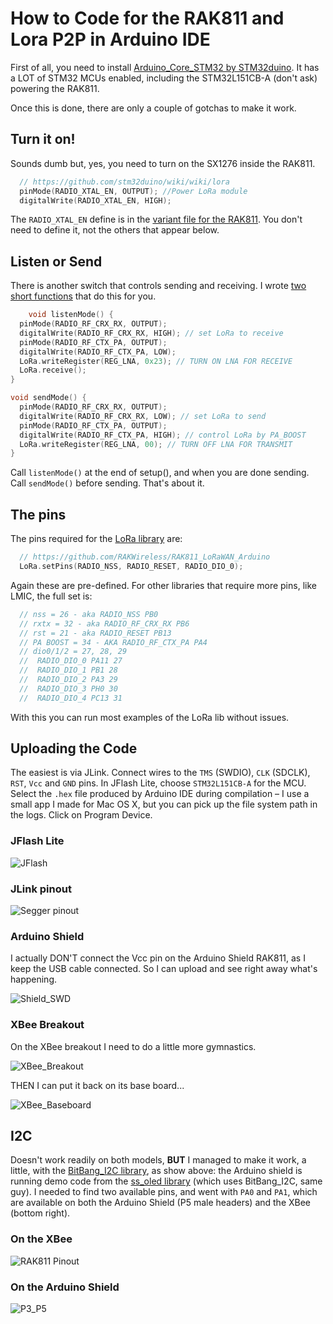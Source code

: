 # How to Code for the RAK811 and Lora P2P in Arduino IDE

First of all, you need to install [Arduino_Core_STM32 by STM32duino](https://github.com/stm32duino/Arduino_Core_STM32). It has a LOT of STM32 MCUs enabled, including the STM32L151CB-A (don't ask) powering the RAK811.

Once this is done, there are only a couple of gotchas to make it work.

## Turn it on!

Sounds dumb but, yes, you need to turn on the SX1276 inside the RAK811.

```c
  // https://github.com/stm32duino/wiki/wiki/lora
  pinMode(RADIO_XTAL_EN, OUTPUT); //Power LoRa module
  digitalWrite(RADIO_XTAL_EN, HIGH);
```

The `RADIO_XTAL_EN` define is in the [variant file for the RAK811](https://github.com/stm32duino/Arduino_Core_STM32/blob/main/variants/STM32L1xx/L100C6Ux(A)_L151C(6-8-B)(T-U)x(A)_L152C(6-8-B)(T-U)x(A)/variant_RAK811_TRACKER.h#L40). You don't need to define it, not the others that appear below.

## Listen or Send

There is another switch that controls sending and receiving. I wrote [two short functions](https://github.com/Kongduino/RAK811_Minimal_Lora/blob/master/LoRaHelper.h#L33-L48) that do this for you.

```c
	void listenMode() {
  pinMode(RADIO_RF_CRX_RX, OUTPUT);
  digitalWrite(RADIO_RF_CRX_RX, HIGH); // set LoRa to receive
  pinMode(RADIO_RF_CTX_PA, OUTPUT);
  digitalWrite(RADIO_RF_CTX_PA, LOW);
  LoRa.writeRegister(REG_LNA, 0x23); // TURN ON LNA FOR RECEIVE
  LoRa.receive();
}

void sendMode() {
  pinMode(RADIO_RF_CRX_RX, OUTPUT);
  digitalWrite(RADIO_RF_CRX_RX, LOW); // set LoRa to send
  pinMode(RADIO_RF_CTX_PA, OUTPUT);
  digitalWrite(RADIO_RF_CTX_PA, HIGH); // control LoRa by PA_BOOST
  LoRa.writeRegister(REG_LNA, 00); // TURN OFF LNA FOR TRANSMIT
}
```

Call `listenMode()` at the end of setup(), and when you are done sending. Call `sendMode()` before sending. That's about it.

## The pins

The pins required for the [LoRa library](https://github.com/sandeepmistry/arduino-LoRa) are:

```c
  // https://github.com/RAKWireless/RAK811_LoRaWAN_Arduino
  LoRa.setPins(RADIO_NSS, RADIO_RESET, RADIO_DIO_0);
```

Again these are pre-defined. For other libraries that require more pins, like LMIC, the full set is:

```c
  // nss = 26 - aka RADIO_NSS PB0
  // rxtx = 32 - aka RADIO_RF_CRX_RX PB6
  // rst = 21 - aka RADIO_RESET PB13
  // PA BOOST = 34 - AKA RADIO_RF_CTX_PA PA4
  // dio0/1/2 = 27, 28, 29
  //  RADIO_DIO_0 PA11 27
  //  RADIO_DIO_1 PB1 28
  //  RADIO_DIO_2 PA3 29
  //  RADIO_DIO_3 PH0 30
  //  RADIO_DIO_4 PC13 31
```

With this you can run most examples of the LoRa lib without issues.

## Uploading the Code

The easiest is via JLink. Connect wires to the `TMS` (SWDIO), `CLK` (SDCLK), `RST`, `Vcc` and `GND` pins. In JFlash Lite, choose `STM32L151CB-A` for the MCU. Select the `.hex` file produced by Arduino IDE during compilation – I use a small app I made for Mac OS X, but you can pick up the file system path in the logs. Click on Program Device.

### JFlash Lite

![JFlash](assets/JFlash.png)

### JLink pinout

![Segger pinout](assets/Segger.png)

### Arduino Shield

I actually DON'T connect the Vcc pin on the Arduino Shield RAK811, as I keep the USB cable connected. So I can upload and see right away what's happening.

![Shield_SWD](assets/Shield_SWD.jpg)

### XBee Breakout

On the XBee breakout I need to do a little more gymnastics.

![XBee_Breakout](assets/XBee_Breakout.jpg)

THEN I can put it back on its base board...

![XBee_Baseboard](assets/XBee_Baseboard.jpg)

## I2C

Doesn't work readily on both models, **BUT** I managed to make it work, a little, with the [BitBang_I2C library](https://github.com/bitbank2/BitBang_I2C), as show above: the Arduino shield is running demo code from the [ss_oled library](https://github.com/bitbank2/ss_oled) (which uses BitBang_I2C, same guy). I needed to find two available pins, and went with `PA0` and `PA1`, which are available on both the Arduino Shield (P5 male headers) and the XBee (bottom right).

### On the XBee

![RAK811 Pinout](assets/RAK811_Pinout.png)

### On the Arduino Shield

![P3_P5](assets/P3_P5.png)

